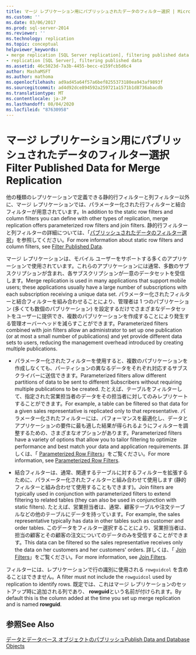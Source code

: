```yaml
---
title: マージ レプリケーション用にパブリッシュされたデータのフィルター選択 | Microsoft Docs
ms.custom: ''
ms.date: 03/06/2017
ms.prod: sql-server-2014
ms.reviewer: ''
ms.technology: replication
ms.topic: conceptual
helpviewer_keywords:
- merge replication [SQL Server replication], filtering published data
- replication [SQL Server], filtering published data
ms.assetid: 46c5023d-7a3b-4455-becc-e159fcb5d6c4
author: MashaMSFT
ms.author: mathoma
ms.openlocfilehash: ad9ad45a64f57a6bef8255373180ea943af9893f
ms.sourcegitcommit: ad4d92dce894592a259721a1571b1d8736abacdb
ms.translationtype: MT
ms.contentlocale: ja-JP
ms.lasthandoff: 08/04/2020
ms.locfileid: "87630958"
---
```

# <a name="filter-published-data-for-merge-replication"></a><span data-ttu-id="4fbca-102">マージ レプリケーション用にパブリッシュされたデータのフィルター選択</span><span class="sxs-lookup"><span data-stu-id="4fbca-102">Filter Published Data for Merge Replication</span></span>
  <span data-ttu-id="4fbca-103">他の種類のレプリケーションで定義できる静的行フィルターと列フィルター以外に、マージ レプリケーションでは、パラメーター化された行フィルターと結合フィルターが用意されています。</span><span class="sxs-lookup"><span data-stu-id="4fbca-103">In addition to the static row filters and column filters you can define with other types of replication, merge replication offers parameterized row filters and join filters.</span></span> <span data-ttu-id="4fbca-104">静的行フィルターと列フィルターの詳細については、「[パブリッシュされたデータのフィルター選択](../publish/filter-published-data.md)」を参照してください。</span><span class="sxs-lookup"><span data-stu-id="4fbca-104">For more information about static row filters and column filters, see [Filter Published Data](../publish/filter-published-data.md).</span></span>  
  
 <span data-ttu-id="4fbca-105">マージ レプリケーションは、モバイル ユーザーをサポートする多くのアプリケーションで使用されています。これらのアプリケーションには通常、多数のサブスクリプションが含まれ、各サブスクリプションが一意のデータセットを受信します。</span><span class="sxs-lookup"><span data-stu-id="4fbca-105">Merge replication is used in many applications that support mobile users; these applications usually have a large number of subscriptions with each subscription receiving a unique data set.</span></span> <span data-ttu-id="4fbca-106">パラメーター化されたフィルターと結合フィルターを組み合わせることにより、管理者は 1 つのパブリケーション (多くても数個のパブリケーション) を設定するだけでさまざまなデータセットをユーザーに提供でき、複数のパブリケーションを作成することにより発生する管理オーバーヘッドを減らすことができます。</span><span class="sxs-lookup"><span data-stu-id="4fbca-106">Parameterized filters combined with join filters allow an administrator to set up one publication (or at most a small number of publications) and yet provide different data sets to users, reducing the management overhead introduced by creating multiple publications.</span></span>  
  
-   <span data-ttu-id="4fbca-107">パラメーター化されたフィルターを使用すると、複数のパブリケーションを作成しなくても、パーティションの異なるデータをそれぞれ対応するサブスクライバーに送信できます。</span><span class="sxs-lookup"><span data-stu-id="4fbca-107">Parameterized filters allow different partitions of data to be sent to different Subscribers without requiring multiple publications to be created.</span></span> <span data-ttu-id="4fbca-108">たとえば、テーブルをフィルターして、指定された営業担当者のデータをその担当者に対してのみレプリケートすることができます。</span><span class="sxs-lookup"><span data-stu-id="4fbca-108">For example, a table can be filtered so that data for a given sales representative is replicated only to that representative.</span></span> <span data-ttu-id="4fbca-109">パラメーター化されたフィルターには、パフォーマンスを最適化し、データとアプリケーションの要件に最も適した結果が得られるようにフィルターを調整するための、さまざまなオプションがあります。</span><span class="sxs-lookup"><span data-stu-id="4fbca-109">Parameterized filters have a variety of options that allow you to tailor filtering to optimize performance and best match your data and application requirements.</span></span> <span data-ttu-id="4fbca-110">詳しくは、「 [Parameterized Row Filters](parameterized-filters-parameterized-row-filters.md)」をご覧ください。</span><span class="sxs-lookup"><span data-stu-id="4fbca-110">For more information, see [Parameterized Row Filters](parameterized-filters-parameterized-row-filters.md).</span></span>  
  
-   <span data-ttu-id="4fbca-111">結合フィルターは、通常、関連するテーブルに対するフィルターを拡張するために、パラメーター化されたフィルターと組み合わせて使用します (静的フィルターと組み合わせて使用することもできます)。</span><span class="sxs-lookup"><span data-stu-id="4fbca-111">Join filters are typically used in conjunction with parameterized filters to extend filtering to related tables (they can also be used in conjunction with static filters).</span></span> <span data-ttu-id="4fbca-112">たとえば、営業担当者は、通常、顧客テーブルや注文テーブルなどの他のテーブルにデータを持っています。</span><span class="sxs-lookup"><span data-stu-id="4fbca-112">For example, the sales representative typically has data in other tables such as customer and order tables.</span></span> <span data-ttu-id="4fbca-113">このデータをフィルター選択することにより、営業担当者は、担当の顧客とその顧客の注文についてのデータのみを受信することができます。</span><span class="sxs-lookup"><span data-stu-id="4fbca-113">This data can be filtered so the sales representative receives only the data on her customers and her customers' orders.</span></span> <span data-ttu-id="4fbca-114">詳しくは、「 [Join Filters](join-filters.md)」をご覧ください。</span><span class="sxs-lookup"><span data-stu-id="4fbca-114">For more information, see [Join Filters](join-filters.md).</span></span>  
  
 <span data-ttu-id="4fbca-115">フィルターには、レプリケーションで行の識別に使用される `rowguidcol` を含めることはできません。</span><span class="sxs-lookup"><span data-stu-id="4fbca-115">A filter must not include the `rowguidcol` used by replication to identify rows.</span></span> <span data-ttu-id="4fbca-116">既定では、これはマージ レプリケーションのセットアップ時に追加される列であり、 **rowguid**という名前が付けられます。</span><span class="sxs-lookup"><span data-stu-id="4fbca-116">By default this is the column added at the time you set up merge replication and is named **rowguid**.</span></span>  
  
## <a name="see-also"></a><span data-ttu-id="4fbca-117">参照</span><span class="sxs-lookup"><span data-stu-id="4fbca-117">See Also</span></span>  
 [<span data-ttu-id="4fbca-118">データとデータベース オブジェクトのパブリッシュ</span><span class="sxs-lookup"><span data-stu-id="4fbca-118">Publish Data and Database Objects</span></span>](../publish/publish-data-and-database-objects.md)  
  
  
